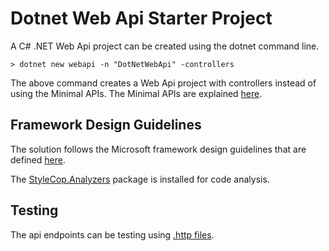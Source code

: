 # Dotnet Web Api Starter Project

A C# .NET Web Api project can be created using the dotnet command line.
```shell
> dotnet new webapi -n "DotNetWebApi" -controllers
```
The above command creates a Web Api project with controllers instead of using the Minimal APIs. The Minimal APIs are explained [here](https://learn.microsoft.com/en-us/aspnet/core/fundamentals/minimal-apis/overview?view=aspnetcore-8.0).

## Framework Design Guidelines
The solution follows the Microsoft framework design guidelines that are defined [here](https://learn.microsoft.com/en-us/dotnet/standard/design-guidelines/).

The [StyleCop.Analyzers](https://www.nuget.org/packages/StyleCop.Analyzers/) package is installed for code analysis.

## Testing
The api endpoints can be testing using
[.http files](https://learn.microsoft.com/en-us/aspnet/core/test/http-files).
